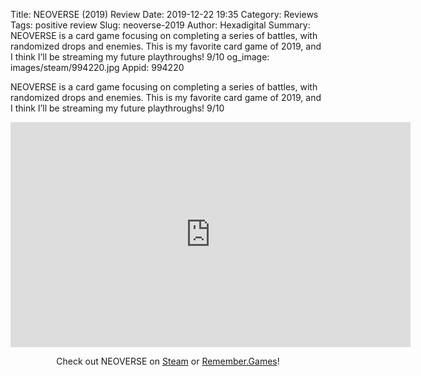 Title: NEOVERSE (2019) Review
Date: 2019-12-22 19:35
Category: Reviews
Tags: positive review
Slug: neoverse-2019
Author: Hexadigital
Summary: NEOVERSE is a card game focusing on completing a series of battles, with randomized drops and enemies. This is my favorite card game of 2019, and I think I’ll be streaming my future playthroughs! 9/10
og_image: images/steam/994220.jpg
Appid: 994220

NEOVERSE is a card game focusing on completing a series of battles, with randomized drops and enemies. This is my favorite card game of 2019, and I think I’ll be streaming my future playthroughs! 9/10

<center><iframe src="https://www.youtube.com/embed/nlwBAuE7fxg?feature=oembed" allow="accelerometer; autoplay; encrypted-media; gyroscope; picture-in-picture" width="640" height="360" frameborder="0"></iframe>

Check out NEOVERSE on [Steam](https://store.steampowered.com/app/994220/?curator_clanid=34633900) or [Remember.Games](https://remember.games/game/2304/)!</center>
